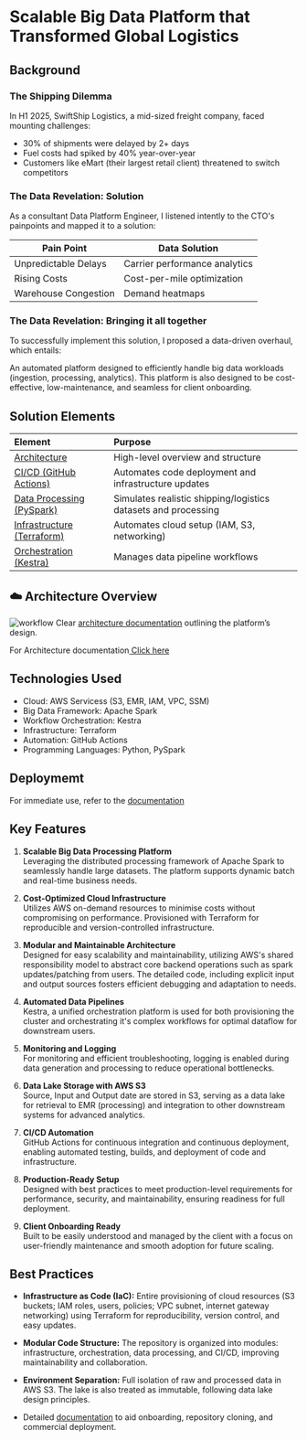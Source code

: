 # Scalable Big Data Platform that Transformed Global Logistics
## Background
### The Shipping Dilemma
In H1 2025, SwiftShip Logistics, a mid-sized freight company, faced mounting challenges:

* 30% of shipments were delayed by 2+ days
* Fuel costs had spiked by 40% year-over-year
* Customers like eMart (their largest retail client) threatened to switch competitors

### The Data Revelation: Solution 
As a consultant Data Platform Engineer, I listened intently to the CTO's painpoints and mapped it to a solution:

| Pain Point	| Data Solution	|
|-------------|--------------- |
| Unpredictable Delays |	Carrier performance analytics	|
| Rising Costs	| Cost-per-mile optimization	|
| Warehouse Congestion	| Demand heatmaps	|

### The Data Revelation: Bringing it all together 
To successfully implement this solution, I proposed a data-driven overhaul, which entails:

An automated platform designed to efficiently handle big data workloads (ingestion, processing, analytics). This platform is also designed to be cost-effective, low-maintenance, and seamless for client onboarding.


## Solution Elements

| Element | Purpose |
|:----------|:--------|
| [Architecture](https://github.com/AyoDennis/spark-kestra-data-processing-platform/blob/main/docs/architecture.md) | High-level overview and structure | 
| [CI/CD (GitHub Actions)](https://github.com/AyoDennis/spark-kestra-data-processing-platform/blob/main/docs/ci_cd.md) | Automates code deployment and infrastructure updates |
| [Data Processing (PySpark)](https://github.com/AyoDennis/spark-kestra-data-processing-platform/blob/main/docs/spark_configuration.md) | Simulates realistic shipping/logistics datasets and processing |
| [Infrastructure (Terraform)](https://github.com/AyoDennis/spark-kestra-data-processing-platform/blob/main/docs/terraform_infrastructure.md) | Automates cloud setup (IAM, S3, networking) |
| [Orchestration (Kestra)](https://github.com/AyoDennis/spark-kestra-data-processing-platform/blob/main/docs/kestra_configuration.md) | Manages data pipeline workflows |


## ☁️ Architecture Overview
![workflow](/assests/workflow.svg)
Clear [architecture documentation](https://github.com/Data-Bishop/Team5-BuildItAll-Data-Platform/blob/main/docs/architecture.md) outlining the platform’s design.

For Architecture documentation[ Click here](https://github.com/AyoDennis/spark-kestra-data-processing-platform/blob/main/docs/architecture.md)

## Technologies Used
- Cloud: AWS Servicess (S3, EMR, IAM, VPC, SSM)
- Big Data Framework: Apache Spark
- Workflow Orchestration: Kestra
- Infrastructure: Terraform
- Automation: GitHub Actions
- Programming Languages: Python, PySpark


## Deploymemt
For immediate use, refer to the [documentation](https://github.com/AyoDennis/spark-kestra-data-processing-platform/blob/main/docs/user_guide.md)

## Key Features
1. **Scalable Big Data Processing Platform** <br>
Leveraging the distributed processing framework of Apache Spark to seamlessly handle large datasets. The platform supports dynamic batch and real-time business needs.

2. **Cost-Optimized Cloud Infrastructure** <br>
Utilizes AWS on-demand resources to minimise costs without compromising on performance. Provisioned with Terraform for reproducible and version-controlled infrastructure.

3. **Modular and Maintainable Architecture** <br>
Designed for easy scalability and maintainability, utilizing AWS's shared responsibility model to abstract core backend operations such as spark updates/patching from users. The detailed code, including explicit input and output sources fosters efficient debugging and adaptation to needs.

4. **Automated Data Pipelines** <br>
Kestra, a unified orchestration platform is used for both provisioning the cluster and orchestrating it's complex workflows for optimal dataflow for downstream users.

5. **Monitoring and Logging** <br>
For monitoring and efficient troubleshooting, logging is enabled during data generation and processing to reduce operational bottlenecks.

6. **Data Lake Storage with AWS S3** <br>
Source, Input and Output date are stored in S3, serving as a data lake for retrieval to EMR (processing) and integration  to other downstream systems for advanced analytics.

7. **CI/CD Automation** <br>
GitHub Actions for continuous integration and continuous deployment, enabling automated testing, builds, and deployment of code and infrastructure.

8. **Production-Ready Setup** <br>
Designed with best practices to meet production-level requirements for performance, security, and maintainability, ensuring readiness for full deployment.

9. **Client Onboarding Ready** <br>
Built to be easily understood and managed by the client with a focus on user-friendly maintenance and smooth adoption for future scaling.

## Best Practices
- **Infrastructure as Code (IaC):** 
Entire provisioning of cloud resources (S3 buckets; IAM roles, users, policies; VPC subnet, internet gateway networking) using Terraform for reproducibility, version control, and easy updates. <br>

- **Modular Code Structure:** 
The repository is organized into modules: infrastructure, orchestration, data processing, and CI/CD, improving maintainability and collaboration. <br>

- **Environment Separation:** 
Full isolation of raw and processed data in AWS S3. The lake is also treated as immutable, following data lake design principles.

- Detailed [documentation](https://github.com/AyoDennis/spark-kestra-data-processing-platform/tree/main/docs) to aid onboarding, repository cloning, and commercial deployment.
